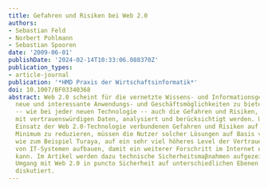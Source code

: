 ```yaml
---
title: Gefahren und Risiken bei Web 2.0
authors:
- Sebastian Feld
- Norbert Pohlmann
- Sebastian Spooren
date: '2009-06-01'
publishDate: '2024-02-14T10:33:06.088370Z'
publication_types:
- article-journal
publication: '*HMD Praxis der Wirtschaftsinformatik*'
doi: 10.1007/BF03340368
abstract: Web 2.0 scheint für die vernetzte Wissens- und Informationsgesellschaft
  neue und interessante Anwendungs- und Geschäftsmöglichkeiten zu bieten. Dazu müssen
  -- wie bei jeder neuen Technologie -- auch die Gefahren und Risiken, wie der Umgang
  mit vertrauenswürdigen Daten, analysiert und berücksichtigt werden. Um die mit dem
  Einsatz der Web 2.0-Technologie verbundenen Gefahren und Risiken auf ein mögliches
  Minimum zu reduzieren, müssen die Nutzer solcher Lösungen auf Basis von Sicherheitsplattformen,
  wie zum Beispiel Turaya, auf ein sehr viel höheres Level der Vertrauenswürdigkeit
  von IT-Systemen aufbauen, damit ein weiterer Forschritt im Internet ermöglicht werden
  kann. Im Artikel werden dazu technische Sicherheitsmaβnahmen aufgezeigt und der
  Umgang mit Web 2.0 in puncto Sicherheit auf unterschiedlichen Ebenen ausführlich
  diskutiert.
---
```

